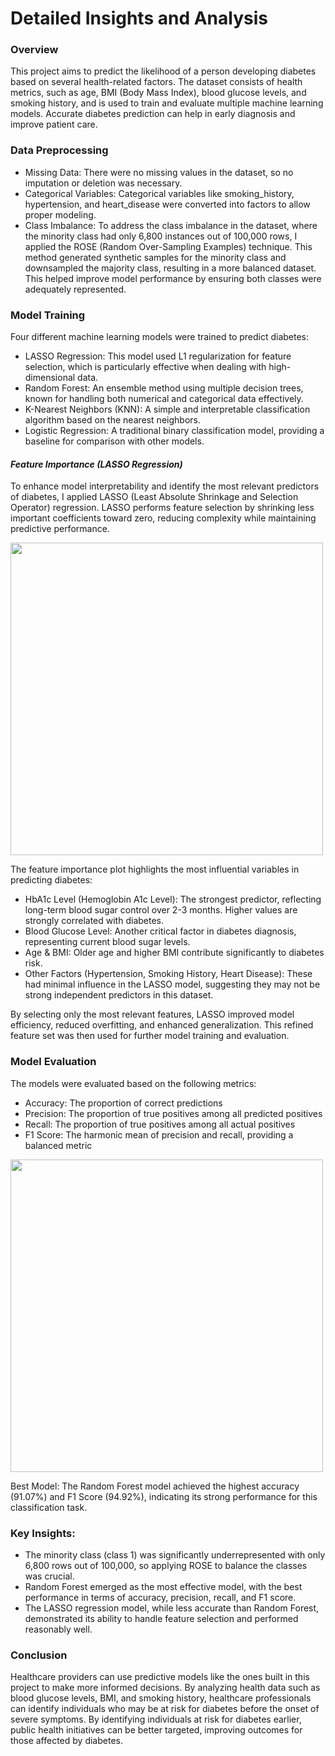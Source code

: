 # **Detailed Insights and Analysis**

### Overview
This project aims to predict the likelihood of a person developing diabetes based on several health-related factors. The dataset consists of health metrics, such as age, BMI (Body Mass Index), blood glucose levels, and smoking history, and is used to train and evaluate multiple machine learning models. Accurate diabetes prediction can help in early diagnosis and improve patient care.

### Data Preprocessing
* Missing Data: There were no missing values in the dataset, so no imputation or deletion was necessary.
* Categorical Variables: Categorical variables like smoking_history, hypertension, and heart_disease were converted into factors to allow proper modeling.
* Class Imbalance: To address the class imbalance in the dataset, where the minority class had only 6,800 instances out of 100,000 rows, I applied the ROSE (Random Over-Sampling Examples) technique. This method generated synthetic samples for the minority class and downsampled the majority class, resulting in a more balanced dataset. This helped improve model performance by ensuring both classes were adequately represented.

### Model Training
Four different machine learning models were trained to predict diabetes:
* LASSO Regression: This model used L1 regularization for feature selection, which is particularly effective when dealing with high-dimensional data.
* Random Forest: An ensemble method using multiple decision trees, known for handling both numerical and categorical data effectively.
* K-Nearest Neighbors (KNN): A simple and interpretable classification algorithm based on the nearest neighbors.
* Logistic Regression: A traditional binary classification model, providing a baseline for comparison with other models.

#### *Feature Importance (LASSO Regression)*

To enhance model interpretability and identify the most relevant predictors of diabetes, I applied LASSO (Least Absolute Shrinkage and Selection Operator) regression. LASSO performs feature selection by shrinking less important coefficients toward zero, reducing complexity while maintaining predictive performance.

<img src="https://github.com/user-attachments/assets/3e1b0636-319d-4ff4-bf35-b5bb1718cdb3" width="500"/>

The feature importance plot highlights the most influential variables in predicting diabetes:
* HbA1c Level (Hemoglobin A1c Level): The strongest predictor, reflecting long-term blood sugar control over 2-3 months. Higher values are strongly correlated with diabetes.
* Blood Glucose Level: Another critical factor in diabetes diagnosis, representing current blood sugar levels.
* Age & BMI: Older age and higher BMI contribute significantly to diabetes risk.
* Other Factors (Hypertension, Smoking History, Heart Disease): These had minimal influence in the LASSO model, suggesting they may not be strong independent predictors in this dataset.

By selecting only the most relevant features, LASSO improved model efficiency, reduced overfitting, and enhanced generalization. This refined feature set was then used for further model training and evaluation.

### Model Evaluation

The models were evaluated based on the following metrics:
* Accuracy: The proportion of correct predictions
* Precision: The proportion of true positives among all predicted positives
* Recall: The proportion of true positives among all actual positives
* F1 Score: The harmonic mean of precision and recall, providing a balanced metric

<img src="https://github.com/user-attachments/assets/31fc1264-d536-43fc-94a2-7b138f7045d5" width="500"/>

Best Model: The Random Forest model achieved the highest accuracy (91.07%) and F1 Score (94.92%), indicating its strong performance for this classification task.




### Key Insights:
* The minority class (class 1) was significantly underrepresented with only 6,800 rows out of 100,000, so applying ROSE to balance the classes was crucial.
* Random Forest emerged as the most effective model, with the best performance in terms of accuracy, precision, recall, and F1 score.
* The LASSO regression model, while less accurate than Random Forest, demonstrated its ability to handle feature selection and performed reasonably well.

### Conclusion 
Healthcare providers can use predictive models like the ones built in this project to make more informed decisions. By analyzing health data such as blood glucose levels, BMI, and smoking history, healthcare professionals can identify individuals who may be at risk for diabetes before the onset of severe symptoms. By identifying individuals at risk for diabetes earlier, public health initiatives can be better targeted, improving outcomes for those affected by diabetes. 

